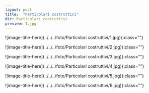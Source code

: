 ```yaml
---
layout: post
title:  "Particolari costruttivi"
dir: Particolari costruttivi
preview: 1.jpg
---
```


![image-title-here](../../../foto/Particolari costruttivi/1.jpg){:class=""}

![image-title-here](../../../foto/Particolari costruttivi/2.jpg){:class=""}

![image-title-here](../../../foto/Particolari costruttivi/3.jpg){:class=""}

![image-title-here](../../../foto/Particolari costruttivi/4.jpg){:class=""}

![image-title-here](../../../foto/Particolari costruttivi/5.jpg){:class=""}

![image-title-here](../../../foto/Particolari costruttivi/6.jpg){:class=""}
